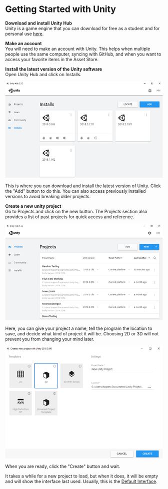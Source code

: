 # Getting Started with Unity

**Download and install Unity Hub**  
Unity is a game engine that you can download for free as a student and for personal use [here](https://store.unity.com/?_ga=2.219619545.1982751462.1590796351-1267817405.1590796351#plans-individual).

**Make an account**  
You will need to make an account with Unity. This helps when multiple people use the same computer, syncing with GitHub, and when you want to access your favorite items in the Asset Store.

**Install the latest version of the Unity software**  
Open Unity Hub and click on Installs.

![](.gitbook/assets/image%20%28134%29.png)

This is where you can download and install the latest version of Unity. Click the "Add" button to do this. You can also access previously installed versions to avoid breaking older projects.

**Create a new unity project**  
Go to Projects and click on the new button. The Projects section also provides a list of past projects for quick access and reference.

![](.gitbook/assets/image%20%28143%29.png)

Here, you can give your project a name, tell the program the location to save, and decide what kind of project it will be. Choosing 2D or 3D will not prevent you from changing your mind later.

![](.gitbook/assets/image%20%2821%29.png)

When you are ready, click the "Create" button and wait.

It takes a while for a new project to load, but when it does, it will be empty and will show the interface last used. Usually, this is the [Default Interface](the-unity-interface/the-default-interface.md).

